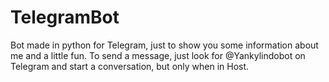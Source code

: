 # TelegramBot
Bot made in python for Telegram, just to show you some information about me and a little fun. To send a message, just look for @Yankylindobot on Telegram and start a conversation, but only when in Host.

